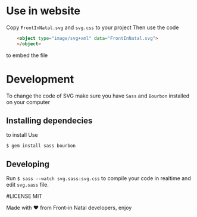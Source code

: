 # Use in website

Copy ```FrontInNatal.svg``` and ```svg.css``` to your project
Then use the code
```HTML
	<object type="image/svg+xml" data="FrontInNatal.svg">
	</object>
```
to embed the file

# Development

To change the code of SVG make sure you have ```Sass``` and ```Bourbon``` installed on your computer

## Installing dependecies

to install Use
```Shell
$ gem install sass bourbon
```

## Developing

Run ```$ sass --watch svg.sass:svg.css``` to compile your code in realtime and edit ```svg.sass``` file.


#LICENSE
MIT

Made with :heart: from Front-in Natal developers, enjoy
